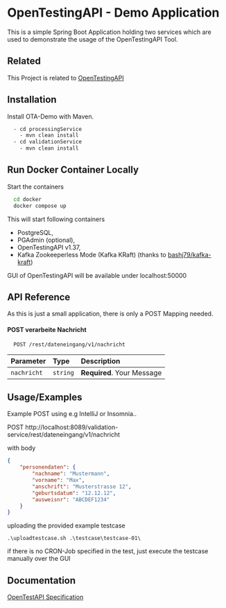 
# OpenTestingAPI - Demo Application

This is a simple Spring Boot Application holding two services which are used to demonstrate the usage of the OpenTestingAPI Tool.

## Related

This Project is related to
[OpenTestingAPI](https://github.com/opentestingapi) 


## Installation

Install OTA-Demo with Maven.

```bash
  - cd processingService
    - mvn clean install
  - cd validationService
    - mvn clean install
```


## Run Docker Container Locally

Start the containers

```bash
  cd docker
  docker compose up
```
This will start following containers
- PostgreSQL,
- PGAdmin (optional),
- OpenTestingAPI v1.37,
- Kafka Zookeeperless Mode (Kafka KRaft) (thanks to [bashj79/kafka-kraft](https://hub.docker.com/r/bashj79/kafka-kraft))

GUI of OpenTestingAPI will be available under localhost:50000
## API Reference

As this is just a small application, there is only a POST Mapping needed.

#### POST verarbeite Nachricht

```http
  POST /rest/dateneingang/v1/nachricht
```

| Parameter | Type     | Description                |
| :-------- | :------- | :------------------------- |
| `nachricht` | `string` | **Required**. Your Message |


## Usage/Examples

Example POST using e.g IntelliJ or Insomnia..

POST http://localhost:8089/validation-service/rest/dateneingang/v1/nachricht

with body
```json
{
	"personendaten": {
		"nachname": "Mustermann",
		"vorname": "Max",
		"anschrift": "Musterstrasse 12",
		"geburtsdatum": "12.12.12",
		"ausweisnr": "ABCDEF1234"
	}
}
```

uploading the provided example testcase
```shell
.\uploadtestcase.sh .\testcase\testcase-01\ 
```
if there is no CRON-Job specified in the test, just execute the testcase manually over the GUI
## Documentation

[OpenTestAPI Specification](https://opentestingapi.github.io/specification/version-1.5/)